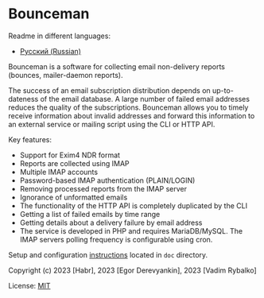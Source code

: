 Bounceman
=========

Readme in different languages:
* [Русский (Russian)](README.ru.md)

Bounceman is a software for collecting email non-delivery reports (bounces, mailer-daemon reports).

The success of an email subscription distribution depends on up-to-dateness of the email database. 
A large number of failed email addresses reduces the quality of the subscriptions. 
Bounceman allows you to timely receive information about invalid addresses and forward this information to an external service or mailing script using the CLI or HTTP API.

Key features:

* Support for Exim4 NDR format
* Reports are collected using IMAP
* Multiple IMAP accounts
* Password-based IMAP authentication (PLAIN/LOGIN)
* Removing processed reports from the IMAP server
* Ignorance of unformatted emails
* The functionality of the HTTP API is completely duplicated by the CLI
* Getting a list of failed emails by time range
* Getting details about a delivery failure by email address
* The service is developed in PHP and requires MariaDB/MySQL. The IMAP servers polling frequency is configurable using cron.

Setup and configuration [instructions](dec/INSTALL.en.md) located in `doc` directory.

Copyright (c) 2023 [Habr], 2023 [Egor Derevyankin], 2023 [Vadim Rybalko]

License: [MIT](LICENSE)
